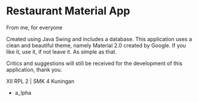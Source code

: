 # Restaurant Material App
From me, for everyone

Created using Java Swing and includes a database. This application uses a clean and beautiful theme, namely Material 2.0 created by Google. If you like it, use it, if not leave it. As simple as that.

Critics and suggestions will still be received for the development of this application, thank you.

XII RPL 2 | SMK 4 Kuningan

- a_lpha
